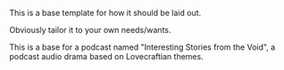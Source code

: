 This is a base template for how it should be laid out.

Obviously tailor it to your own needs/wants.

This is a base for a podcast named "Interesting Stories from the Void", a podcast audio drama based on Lovecraftian themes.